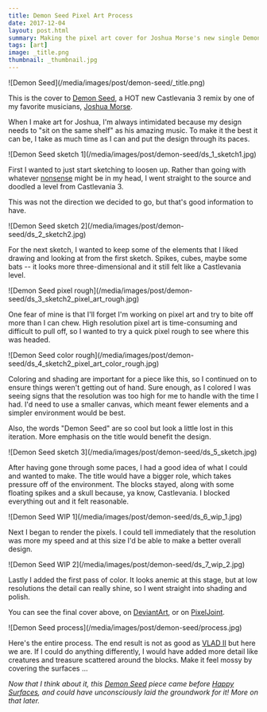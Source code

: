 ```yaml
---
title: Demon Seed Pixel Art Process
date: 2017-12-04
layout: post.html
summary: Making the pixel art cover for Joshua Morse's new single Demon Seed.
tags: [art]
image: _title.png
thumbnail: _thumbnail.jpg
---
```


<div>
  ![Demon Seed](/media/images/post/demon-seed/_title.png)
</div>

This is the cover to [Demon Seed](https://joshuamorse.bandcamp.com/album/single-demon-seed-castlevania-3-arrangement), a HOT new Castlevania 3 remix by one of my favorite musicians, [Joshua Morse](http://jmflava.com/#/welcome).

When I make art for Joshua, I'm always intimidated because my design needs to "sit on the same shelf" as his amazing music. To make it the best it can be, I take as much time as I can and put the design through its paces.

<div>
  ![Demon Seed sketch 1](/media/images/post/demon-seed/ds_1_sketch1.jpg)
</div>

First I wanted to just start sketching to loosen up. Rather than going with whatever [nonsense](https://richtaur.deviantart.com/art/Kermit-eating-popcorn-with-duck-ears-obviously-671557419) might be in my head, I went straight to the source and doodled a level from Castlevania 3.

This was not the direction we decided to go, but that's good information to have.

<div>
  ![Demon Seed sketch 2](/media/images/post/demon-seed/ds_2_sketch2.jpg)
</div>

For the next sketch, I wanted to keep some of the elements that I liked drawing and looking at from the first sketch. Spikes, cubes, maybe some bats -- it looks more three-dimensional and it still felt like a Castlevania level.

<div>
  ![Demon Seed pixel rough](/media/images/post/demon-seed/ds_3_sketch2_pixel_art_rough.jpg)
</div>

One fear of mine is that I'll forget I'm working on pixel art and try to bite off more than I can chew. High resolution pixel art is time-consuming and difficult to pull off, so I wanted to try a quick pixel rough to see where this was headed.

<div>
  ![Demon Seed color rough](/media/images/post/demon-seed/ds_4_sketch2_pixel_art_color_rough.jpg)
</div>

Coloring and shading are important for a piece like this, so I continued on to ensure things weren't getting out of hand. Sure enough, as I colored I was seeing signs that the resolution was too high for me to handle with the time I had. I'd need to use a smaller canvas, which meant fewer elements and a simpler environment would be best.

Also, the words "Demon Seed" are so cool but look a little lost in this iteration. More emphasis on the title would benefit the design.

<div>
  ![Demon Seed sketch 3](/media/images/post/demon-seed/ds_5_sketch.jpg)
</div>

After having gone through some paces, I had a good idea of what I could and wanted to make. The title would have a bigger role, which takes pressure off of the environment. The blocks stayed, along with some floating spikes and a skull because, ya know, Castlevania. I blocked everything out and it felt reasonable.

<div>
  ![Demon Seed WIP 1](/media/images/post/demon-seed/ds_6_wip_1.jpg)
</div>

Next I began to render the pixels. I could tell immediately that the resolution was more my speed and at this size I'd be able to make a better overall design.

<div>
  ![Demon Seed WIP 2](/media/images/post/demon-seed/ds_7_wip_2.jpg)
</div>

Lastly I added the first pass of color. It looks anemic at this stage, but at low resolutions the detail can really shine, so I went straight into shading and polish.

You can see the final cover above, on [DeviantArt](https://richtaur.deviantart.com/art/Demon-Seed-album-cover-art-714296493), or on [PixelJoint](http://pixeljoint.com/pixelart/116904.htm).

<div>
  ![Demon Seed process](/media/images/post/demon-seed/process.jpg)
</div>

Here's the entire process. The end result is not as good as [VLAD II](https://joshuamorse.bandcamp.com/album/vlad-ii) but here we are. If I could do anything differently, I would have added more detail like creatures and treasure scattered around the blocks. Make it feel mossy by covering the surfaces ...

_Now that I think about it, this [Demon Seed](https://joshuamorse.bandcamp.com/album/single-demon-seed-castlevania-3-arrangement) piece came before [Happy Surfaces](/post/happy-surfaces/), and could have unconsciously laid the groundwork for it! More on that later._
